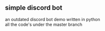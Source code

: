 ## simple discord bot
an outdated discord bot demo written in python\
all the code's under the master branch
